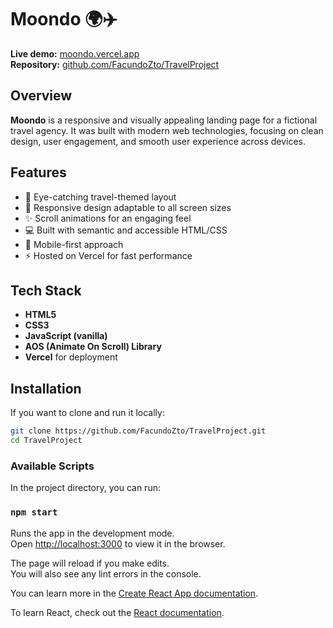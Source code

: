 # Moondo 🌍✈️

**Live demo:** [moondo.vercel.app](https://moondo.vercel.app/)  
**Repository:** [github.com/FacundoZto/TravelProject](https://github.com/FacundoZto/TravelProject)

## Overview

**Moondo** is a responsive and visually appealing landing page for a fictional travel agency. It was built with modern web technologies, focusing on clean design, user engagement, and smooth user experience across devices.

## Features

- 🧭 Eye-catching travel-themed layout
- 🎨 Responsive design adaptable to all screen sizes
- ✨ Scroll animations for an engaging feel
- 💻 Built with semantic and accessible HTML/CSS
- 📱 Mobile-first approach
- ⚡ Hosted on Vercel for fast performance

## Tech Stack

- **HTML5**
- **CSS3**
- **JavaScript (vanilla)**
- **AOS (Animate On Scroll) Library**
- **Vercel** for deployment

## Installation

If you want to clone and run it locally:

```bash
git clone https://github.com/FacundoZto/TravelProject.git
cd TravelProject
```

### Available Scripts

In the project directory, you can run:

### `npm start`

Runs the app in the development mode.\
Open [http://localhost:3000](http://localhost:3000) to view it in the browser.

The page will reload if you make edits.\
You will also see any lint errors in the console.


You can learn more in the [Create React App documentation](https://facebook.github.io/create-react-app/docs/getting-started).

To learn React, check out the [React documentation](https://reactjs.org/).
